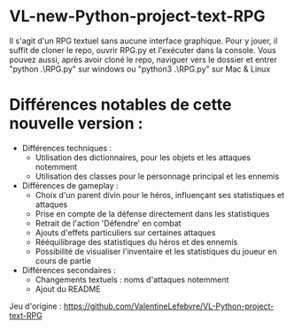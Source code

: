 # VL-new-Python-project-text-RPG

Il s'agit d'un RPG textuel sans aucune interface graphique.
Pour y jouer, il suffit de cloner le repo, ouvrir RPG.py et l'exécuter dans la console.
Vous pouvez aussi, après avoir cloné le repo, naviguer vers le dossier et entrer "python .\RPG.py" sur windows ou "python3 .\RPG.py" sur Mac & Linux

# Différences notables de cette nouvelle version :

  - Différences techniques :
    * Utilisation des dictionnaires, pour les objets et les attaques notemment
    * Utilisation des classes pour le personnage principal et les ennemis
  - Différences de gameplay :
    * Choix d'un parent divin pour le héros, influençant ses statistiques et attaques
    * Prise en compte de la défense directement dans les statistiques
    * Retrait de l'action 'Défendre' en combat
    * Ajouts d'effets particuliers sur certaines attaques
    * Rééquilibrage des statistiques du héros et des ennemis
    * Possibilité de visualiser l'inventaire et les statistiques du joueur en cours de partie
  - Différences secondaires :
    * Changements textuels : noms d'attaques notemment
	* Ajout du README

Jeu d'origine : https://github.com/ValentineLefebvre/VL-Python-project-text-RPG